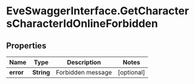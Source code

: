 # EveSwaggerInterface.GetCharactersCharacterIdOnlineForbidden

## Properties
Name | Type | Description | Notes
------------ | ------------- | ------------- | -------------
**error** | **String** | Forbidden message | [optional] 



